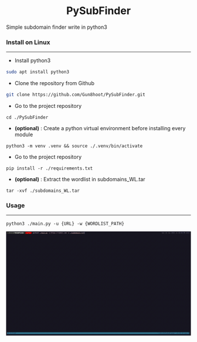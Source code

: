 <h1 style="text-align: center;">PySubFinder</h1>

Simple subdomain finder write in python3 
### Install on Linux
---

- Install python3
```bash
sudo apt install python3
```

- Clone the repository from Github
```bash
git clone https://github.com/Gun8hoot/PySubFinder.git
```

- Go to the project repository
```shell
cd ./PySubFinder
```

- **(optional)** :  Create a python virtual environment before installing every module
```shell
python3 -m venv .venv && source ./.venv/bin/activate
```

- Go to the project repository
```shell
pip install -r ./requirements.txt
```
- **(optional)** :  Extract the wordlist in subdomains_WL.tar
```shell
tar -xvf ./subdomains_WL.tar
```

### Usage
---
```shell
python3 ./main.py -u {URL} -w {WORDLIST_PATH}
```
![Usage gif](./other/demo.gif)

